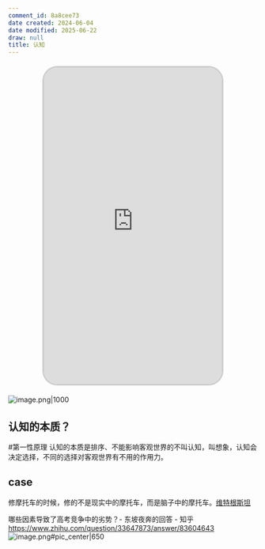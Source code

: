 ```yaml
---
comment_id: 8a8cee73
date created: 2024-06-04
date modified: 2025-06-22
draw: null
title: 认知
---
```

<iframe src="https://v3-web.douyinvod.com/205ef04dbe1bb3a113d89663113e5885/66a4d9a9/video/tos/cn/tos-cn-ve-15/oI9HINIc1nAq29CrbN8nA9mQYAjgfBoBEeb3ED/?a=6383&ch=26&cr=3&dr=0&lr=all&cd=0%7C0%7C0%7C3&cv=1&br=765&bt=765&cs=0&ds=4&ft=pEaFx4hZffPdHK~2N12NvAq-antLjrKZAHI.RkaTx8WjljVhWL6&mime_type=video_mp4&qs=0&rc=Z2ZnZzdnOjo6aWQ0ZjppNEBpM3l3bTw6ZndncjMzNGkzM0A2NTEtMWFfNWAxLi41YS4tYSMxMG9vcjRfMC9gLS1kLWFzcw%3D%3D&btag=c0000e00010000&cquery=100w_100B_100H_100K_100o&dy_q=1722068832&feature_id=46a7bb47b4fd1280f3d3825bf2b29388&l=202407271627127206055C0A0AA09E53A1" allowfullscreen="true" style="border-radius: 30px; overflow: hidden; border: 3px solid #ccc; width: 360px; height: 640px; display: block; margin: 20px auto; aspect-ratio: 9 / 16;" frameborder="0"></iframe>

<!-- more -->

![image.png|1000](https://imagehosting4picgo.oss-cn-beijing.aliyuncs.com/imagehosting/fix-dir%2Fpicgo%2Fpicgo-clipboard-images%2F2025%2F06%2F15%2F16-47-44-f133836cd5cede78c277aa7aa91fbcd0-202506151647380-05c741.png)

## 认知的本质？

#第一性原理  认知的本质是排序、不能影响客观世界的不叫认知，叫想象，认知会决定选择，不同的选择对客观世界有不用的作用力。

## case

修摩托车的时候，修的不是现实中的摩托车，而是脑子中的摩托车。[维特根斯坦](维特根斯坦.md)

哪些因素导致了高考竞争中的劣势？- 东坡夜奔的回答 - 知乎  
https://www.zhihu.com/question/33647873/answer/83604643  
![image.png#pic_center|650](https://imagehosting4picgo.oss-cn-beijing.aliyuncs.com/imagehosting/fix-dir%2Fpicgo%2Fpicgo-clipboard-images%2F2024%2F06%2F04%2F17-16-54-39883d07c881364bbb58175de518e8e9-20240604171652-34e5c3.png)
